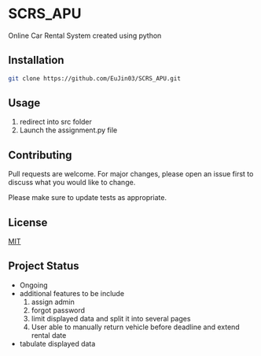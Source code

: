 # SCRS_APU

Online Car Rental System created using python

## Installation

```bash
git clone https://github.com/EuJin03/SCRS_APU.git
```

## Usage

1. redirect into src folder
2. Launch the assignment.py file

## Contributing

Pull requests are welcome. For major changes, please open an issue first to discuss what you would like to change.

Please make sure to update tests as appropriate.

## License

[MIT](https://choosealicense.com/licenses/mit/)

## Project Status

- Ongoing
- additional features to be include
  1. assign admin
  2. forgot password
  3. limit displayed data and split it into several pages
  4. User able to manually return vehicle before deadline and extend rental date
- tabulate displayed data
